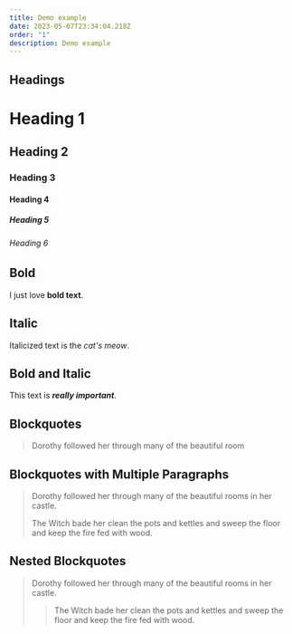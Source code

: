 ```yaml
---
title: Demo example
date: 2023-05-07T23:34:04.218Z
order: "1"
description: Demo example
---
```

## Headings

# H﻿eading 1

## H﻿eading 2

### H﻿eading 3

#### H﻿eading 4

##### H﻿eading 5

###### H﻿eading 6

## Bold

I just love **bold text**.

## Italic

Italicized text is the *cat's meow*.

## Bold and Italic

This text is ***really important***.

## Blockquotes

> Dorothy followed her through many of the beautiful room

## Blockquotes with Multiple Paragraphs

> Dorothy followed her through many of the beautiful rooms in her castle.
>
> The Witch bade her clean the pots and kettles and sweep the floor and keep the fire fed with wood.

## Nested Blockquotes

> Dorothy followed her through many of the beautiful rooms in her castle.
>
>> The Witch bade her clean the pots and kettles and sweep the floor and keep the fire fed with wood.

